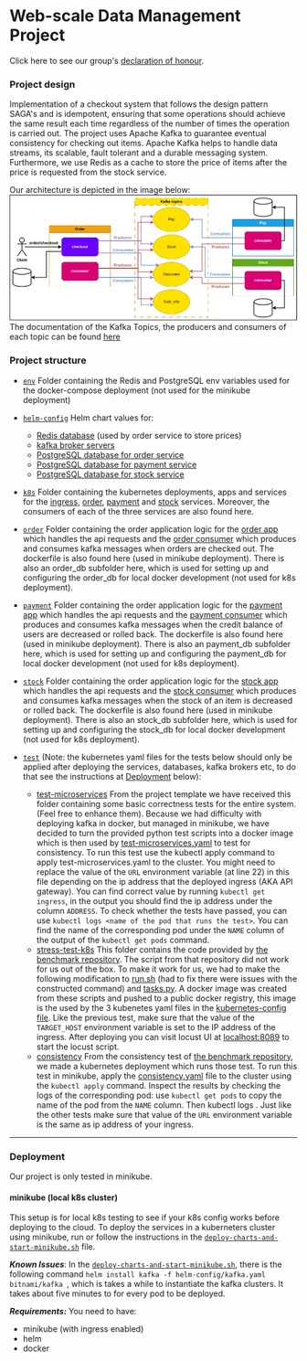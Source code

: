 # Web-scale Data Management Project

Click here to see our group's [declaration of honour](DeclarationOfHonour.md).


### Project design
Implementation of a checkout system that follows the design pattern SAGA's and is idempotent, ensuring that some operations should achieve the same result each time regardless of the number of times the operation is carried out.
The project uses Apache Kafka to guarantee eventual consistency for checking out items. Apache Kafka helps to handle data streams, its scalable, fault tolerant and a durable messaging system. Furthermore, we use Redis as a cache to store the price of items after the price is requested from the stock service. 

Our architecture is depicted in the image below:
![alt text](docs/kafka%20topics.png)
The documentation of the Kafka Topics, the producers and consumers of each topic can be found [here](docs/kafka_messaging.md)
### Project structure

* [`env`](env)
    Folder containing the Redis and PostgreSQL env variables used for the docker-compose deployment (not used for the minikube deployment)
    
* [`helm-config`](helm-config) 
   Helm chart values for:
   - [Redis database](helm-config/redis-helm-values.yaml) (used by order service to store prices)
   - [kafka broker servers](helm-config/kafka.yaml)
   - [PostgreSQL database for order service](helm-config/order-db.yaml)
   - [PostgreSQL database for payment service](helm-config/payment-db.yaml)
   - [PostgreSQL database for stock service](helm-config/stock-db.yaml)
        
* [`k8s`](k8s)
    Folder containing the kubernetes deployments, apps and services for the [ingress](k8s/ingress-service.yaml), [order](k8s/order-app.yaml), [payment](k8s/user-app.yaml) and [stock](k8s/stock-app.yaml) services. Moreover, the consumers of each of the three services are also found here.
    
* [`order`](order)
    Folder containing the order application logic for the [order app](order/app.py) which handles the api requests and the [order consumer](order/consumer.py) which produces and consumes kafka messages when orders are checked out. The dockerfile is also found here (used in minikube deployment). There is also an order_db subfolder here, which is used for setting up and configuring the order_db for local docker development (not used for k8s deployment). 
    
* [`payment`](payment)
    Folder containing the order application logic for the [payment app](payment/app.py) which handles the api requests and the [payment consumer](payment/consumer.py) which produces and consumes kafka messages when the credit balance of users are decreased or rolled back. The dockerfile is also found here (used in minikube deployment). There is also an payment_db subfolder here, which is used for setting up and configuring the payment_db for local docker development (not used for k8s deployment).

* [`stock`](stock)
    Folder containing the order application logic for the [stock app](stock/app.py) which handles the api requests and the [stock consumer](stock/consumer.py) which produces and consumes kafka messages when the stock of an item is decreased or rolled back. The dockerfile is also found here (used in minikube deployment). There is also an stock_db subfolder here, which is used for setting up and configuring the stock_db for local docker development (not used for k8s deployment).
* [`test`](test) (Note: the kubernetes yaml files for the tests below should only be applied after deploying the services, databases, kafka brokers etc, to do that see the instructions at [Deployment](###Deployment) below): 
    * [test-microservices](test/test-microservices/) From the project template we have received this folder containing some basic correctness tests for the entire system. (Feel free to enhance them). Because we had difficulty with deploying kafka in docker, but managed in minikube, we have decided to turn the provided python test scripts into a docker image which is then used by [test-microservices.yaml](test/test-microservices/test-microservice.yaml) to test for consistency. To run this test use the kubectl apply command to apply test-microservices.yaml to the cluster. You might need to replace the value of the `URL` environment variable (at line 22) in this file depending on the ip address that the deployed ingress (AKA API gateway). You can find correct value by running `kubectl get ingress`, in the output you should find the ip address under the column `ADDRESS`. To check whether the tests have passed, you can use `kubectl logs <name of the pod that runs the test>`. You can find the name of the corresponding pod under the `NAME` column of the output of the `kubectl get pods` command.
    * [stress-test-k8s](test/stress-test-k8s/) This folder contains the code provided by [the benchmark repository](https://github.com/delftdata/wdm-project-benchmark). The script from that repository did not work for us out of the box. To make it work for us, we had to make the following modification to [run.sh](test/stress-test-k8s/docker-image/locust-tasks/run.sh) (had to fix there were issues with the constructed command) and [tasks.py](test/stress-test-k8s/docker-image/locust-tasks/tasks.py). A docker image was created from these scripts and pushed to a public docker registry, this image is the used by the 3 kubenetes yaml files in the [kubernetes-config file](test/stress-test-k8s/kubernetes-config/). Like the previous test, make sure that the value of the `TARGET_HOST` environment variable is set to the IP address of the ingress.  After deploying you can visit locust UI at [localhost:8089](http://localhost:8089) to start the locust script.
    * [consistency](test/consistency/) From the consistency test of [the benchmark repository](https://github.com/delftdata/wdm-project-benchmark), we made a kubernetes deployment which runs those test. To run this test in minikube, apply the [consistency.yaml](test/consistency/consistency.yaml) file to the cluster using the `kubectl apply` command. Inspect the results by checking the logs of the corresponding pod: use `kubectl get pods` to copy the name of the pod from the `NAME` column.  Then kubectl logs <paste the pod name you copied>. Just like the other tests make sure that value of the `URL` environment variable is the same as ip address of your ingress.

---
### Deployment
Our project is only tested in minikube.
#### minikube (local k8s cluster)

This setup is for local k8s testing to see if your k8s config works before deploying to the cloud. 
To deploy the services in a kuberneters cluster using minikube, run or follow the instructions in the [`deploy-charts-and-start-minikube.sh`](deploy-charts-and-start-minikube.sh) file.

***Known Issues***: In the [`deploy-charts-and-start-minikube.sh`](deploy-charts-and-start-minikube.sh), there is the following command `helm install kafka -f helm-config/kafka.yaml bitnami/kafka `, which is takes a while to instantiate the kafka clusters. It takes about five minutes to for every pod to be deployed.

***Requirements:*** You need to have:
-  minikube (with ingress enabled) 
-  helm
-  docker